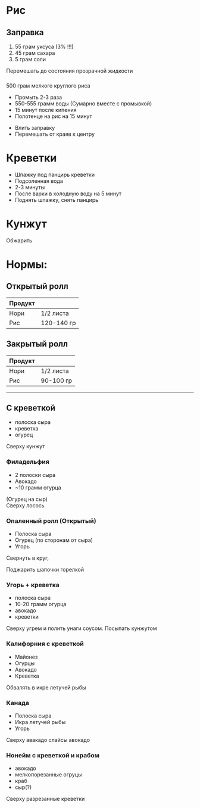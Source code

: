 # Рис

## Заправка

1. 55 грам уксуса (3% !!!)
2. 45 грам сахара
3. 5 грам соли

Перемешать до состояния прозрачной жидкости

###

500 грам мелкого круглого риса

- Промыть 2-3 раза
- 550-555 грамм воды (Сумарно вместе с промывкой)
- 15 минут после кипения
- Полотенце на рис на 15 минут

* Влить заправку
* Перемешать от краяв к центру

# Креветки

- Шпажку под панцирь креветки
- Подсоленная вода
- 2-3 минуты
- После варки в холодную воду на 5 минут
- Поднять шпажку, снять панцирь

# Кунжут

Обжарить

# Нормы:

## Открытый ролл

| Продукт |            |
| ------- | ---------- |
| Нори    | 1/2 листа  |
| Рис     | 120-140 гр |

## Закрытый ролл

| Продукт |           |
| ------- | --------- |
| Нори    | 1/2 листа |
| Рис     | 90-100 гр |

---

## C креветкой

- полоска сыра
- креветка
- огурец

Сверху кунжут

### Филадельфия

- 2 полоски сыра
- Авокадо
- ~10 грамм огурца

(Огурец на сыр)  
Сверху лосось

### Опаленный ролл (Открытый)

- Полоска сыра
- Огурец (по сторонам от сыра)
- Угорь

Свернуть в круг,

Поджарить шапочки горелкой

### Угорь + креветка

- полоска сыра
- 10-20 грамм огурца
- авокадо
- креветки

Сверху угрем и полить унаги соусом. Посыпать кунжутом

### Калифорния с креветкой

- Майонез
- Огурцы
- Авокадо
- Креветка

Обвалять в икре летучей рыбы

### Канада

- Полоска сыра
- Икра летучей рыбы
- Угорь

Сверху авакадо слайсы авокадо

### Нонейм с креветкой и крабом

- авокадо
- мелкопорезанные огруцы
- краб
- сыр(?)

Сверху разрезанные креветки
